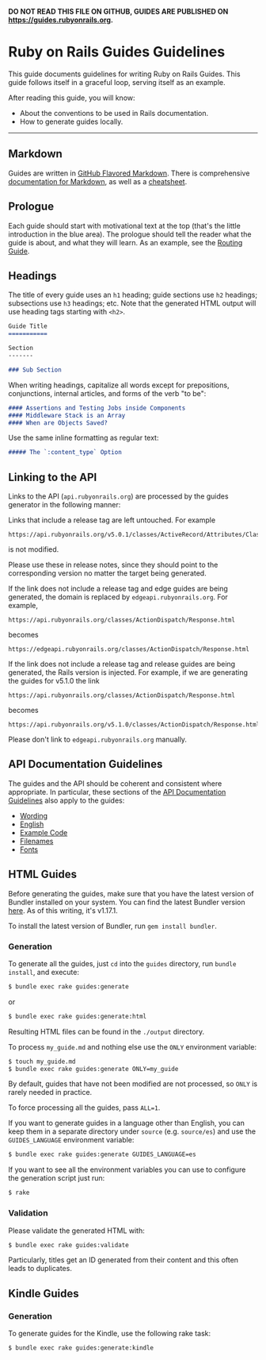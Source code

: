 **DO NOT READ THIS FILE ON GITHUB, GUIDES ARE PUBLISHED ON https://guides.rubyonrails.org.**

Ruby on Rails Guides Guidelines
===============================

This guide documents guidelines for writing Ruby on Rails Guides. This guide follows itself in a graceful loop, serving itself as an example.

After reading this guide, you will know:

* About the conventions to be used in Rails documentation.
* How to generate guides locally.

--------------------------------------------------------------------------------

Markdown
-------

Guides are written in [GitHub Flavored Markdown](https://help.github.com/articles/github-flavored-markdown). There is comprehensive [documentation for Markdown](https://daringfireball.net/projects/markdown/syntax), as well as a [cheatsheet](https://daringfireball.net/projects/markdown/basics).

Prologue
--------

Each guide should start with motivational text at the top (that's the little introduction in the blue area). The prologue should tell the reader what the guide is about, and what they will learn. As an example, see the [Routing Guide](routing.html).

Headings
------

The title of every guide uses an `h1` heading; guide sections use `h2` headings; subsections use `h3` headings; etc. Note that the generated HTML output will use heading tags starting with `<h2>`.

```markdown
Guide Title
===========

Section
-------

### Sub Section
```

When writing headings, capitalize all words except for prepositions, conjunctions, internal articles, and forms of the verb "to be":

```markdown
#### Assertions and Testing Jobs inside Components
#### Middleware Stack is an Array
#### When are Objects Saved?
```

Use the same inline formatting as regular text:

```markdown
##### The `:content_type` Option
```

Linking to the API
------------------

Links to the API (`api.rubyonrails.org`) are processed by the guides generator in the following manner:

Links that include a release tag are left untouched. For example

```
https://api.rubyonrails.org/v5.0.1/classes/ActiveRecord/Attributes/ClassMethods.html
```

is not modified.

Please use these in release notes, since they should point to the corresponding version no matter the target being generated.

If the link does not include a release tag and edge guides are being generated, the domain is replaced by `edgeapi.rubyonrails.org`. For example,

```
https://api.rubyonrails.org/classes/ActionDispatch/Response.html
```

becomes

```
https://edgeapi.rubyonrails.org/classes/ActionDispatch/Response.html
```

If the link does not include a release tag and release guides are being generated, the Rails version is injected. For example, if we are generating the guides for v5.1.0 the link

```
https://api.rubyonrails.org/classes/ActionDispatch/Response.html
```

becomes

```
https://api.rubyonrails.org/v5.1.0/classes/ActionDispatch/Response.html
```

Please don't link to `edgeapi.rubyonrails.org` manually.


API Documentation Guidelines
----------------------------

The guides and the API should be coherent and consistent where appropriate. In particular, these sections of the [API Documentation Guidelines](api_documentation_guidelines.html) also apply to the guides:

* [Wording](api_documentation_guidelines.html#wording)
* [English](api_documentation_guidelines.html#english)
* [Example Code](api_documentation_guidelines.html#example-code)
* [Filenames](api_documentation_guidelines.html#file-names)
* [Fonts](api_documentation_guidelines.html#fonts)

HTML Guides
-----------

Before generating the guides, make sure that you have the latest version of
Bundler installed on your system. You can find the latest Bundler version
[here](https://rubygems.org/gems/bundler). As of this writing, it's v1.17.1.

To install the latest version of Bundler, run `gem install bundler`.

### Generation

To generate all the guides, just `cd` into the `guides` directory, run `bundle install`, and execute:

```bash
$ bundle exec rake guides:generate
```

or

```bash
$ bundle exec rake guides:generate:html
```

Resulting HTML files can be found in the `./output` directory.

To process `my_guide.md` and nothing else use the `ONLY` environment variable:

```bash
$ touch my_guide.md
$ bundle exec rake guides:generate ONLY=my_guide
```

By default, guides that have not been modified are not processed, so `ONLY` is rarely needed in practice.

To force processing all the guides, pass `ALL=1`.

If you want to generate guides in a language other than English, you can keep them in a separate directory under `source` (e.g. `source/es`) and use the `GUIDES_LANGUAGE` environment variable:

```bash
$ bundle exec rake guides:generate GUIDES_LANGUAGE=es
```

If you want to see all the environment variables you can use to configure the generation script just run:

```bash
$ rake
```

### Validation

Please validate the generated HTML with:

```bash
$ bundle exec rake guides:validate
```

Particularly, titles get an ID generated from their content and this often leads to duplicates.

Kindle Guides
-------------

### Generation

To generate guides for the Kindle, use the following rake task:

```bash
$ bundle exec rake guides:generate:kindle
```
